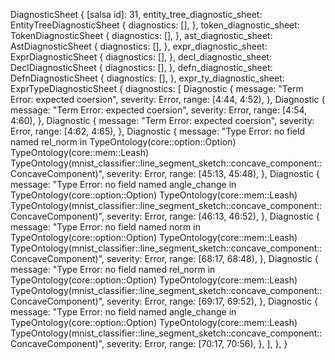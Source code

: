 DiagnosticSheet {
    [salsa id]: 31,
    entity_tree_diagnostic_sheet: EntityTreeDiagnosticSheet {
        diagnostics: [],
    },
    token_diagnostic_sheet: TokenDiagnosticSheet {
        diagnostics: [],
    },
    ast_diagnostic_sheet: AstDiagnosticSheet {
        diagnostics: [],
    },
    expr_diagnostic_sheet: ExprDiagnosticSheet {
        diagnostics: [],
    },
    decl_diagnostic_sheet: DeclDiagnosticSheet {
        diagnostics: [],
    },
    defn_diagnostic_sheet: DefnDiagnosticSheet {
        diagnostics: [],
    },
    expr_ty_diagnostic_sheet: ExprTypeDiagnosticSheet {
        diagnostics: [
            Diagnostic {
                message: "Term Error: expected coersion",
                severity: Error,
                range: [4:44, 4:52),
            },
            Diagnostic {
                message: "Term Error: expected coersion",
                severity: Error,
                range: [4:54, 4:60),
            },
            Diagnostic {
                message: "Term Error: expected coersion",
                severity: Error,
                range: [4:62, 4:65),
            },
            Diagnostic {
                message: "Type Error: no field named rel_norm in TypeOntology(core::option::Option) TypeOntology(core::mem::Leash) TypeOntology(mnist_classifier::line_segment_sketch::concave_component::ConcaveComponent)",
                severity: Error,
                range: [45:13, 45:48),
            },
            Diagnostic {
                message: "Type Error: no field named angle_change in TypeOntology(core::option::Option) TypeOntology(core::mem::Leash) TypeOntology(mnist_classifier::line_segment_sketch::concave_component::ConcaveComponent)",
                severity: Error,
                range: [46:13, 46:52),
            },
            Diagnostic {
                message: "Type Error: no field named norm in TypeOntology(core::option::Option) TypeOntology(core::mem::Leash) TypeOntology(mnist_classifier::line_segment_sketch::concave_component::ConcaveComponent)",
                severity: Error,
                range: [68:17, 68:48),
            },
            Diagnostic {
                message: "Type Error: no field named rel_norm in TypeOntology(core::option::Option) TypeOntology(core::mem::Leash) TypeOntology(mnist_classifier::line_segment_sketch::concave_component::ConcaveComponent)",
                severity: Error,
                range: [69:17, 69:52),
            },
            Diagnostic {
                message: "Type Error: no field named angle_change in TypeOntology(core::option::Option) TypeOntology(core::mem::Leash) TypeOntology(mnist_classifier::line_segment_sketch::concave_component::ConcaveComponent)",
                severity: Error,
                range: [70:17, 70:56),
            },
        ],
    },
}